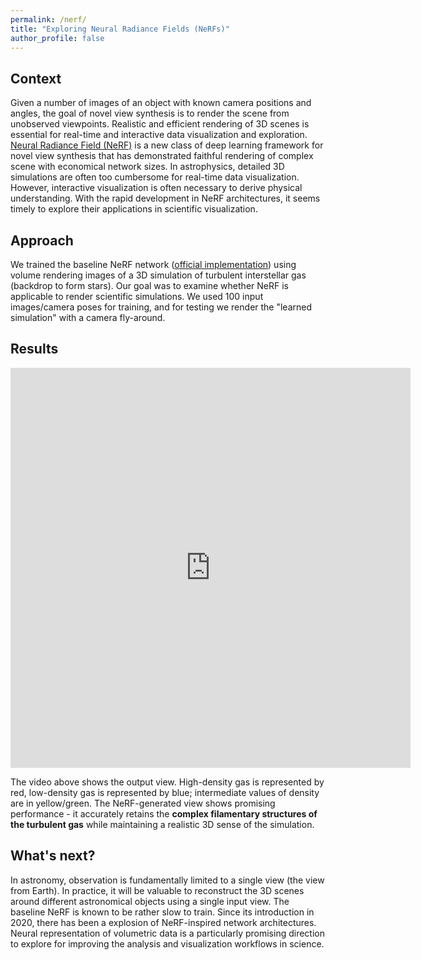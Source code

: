 ```yaml
---
permalink: /nerf/
title: "Exploring Neural Radiance Fields (NeRFs)"
author_profile: false
---
```


## Context

Given a number of images of an object with known camera positions and angles, the goal of novel view synthesis is to render the scene from unobserved viewpoints. Realistic and efficient rendering of 3D scenes is essential for real-time and interactive data visualization and exploration.
[Neural Radiance Field (NeRF)](https://arxiv.org/abs/2003.08934) is a new class of deep learning framework for novel view synthesis that has demonstrated faithful rendering of complex scene with economical network sizes. In astrophysics, detailed 3D simulations are often too cumbersome for real-time data visualization. However, interactive visualization is often necessary to derive physical understanding. With the rapid development in NeRF architectures, it seems timely to explore their applications in scientific visualization.


## Approach 

We trained the baseline NeRF network ([official implementation](https://www.matthewtancik.com/nerf)) using volume rendering images of a 3D simulation of turbulent interstellar gas (backdrop to form stars). Our goal was to examine whether NeRF is applicable to render scientific simulations. We used 100 input images/camera poses for training, and for testing we render the "learned simulation" with a camera fly-around.

## Results

<iframe src="https://player.vimeo.com/video/587604817?h=2db627bf89" width="640" height="640" frameborder="0" allow="autoplay; fullscreen; picture-in-picture" allowfullscreen></iframe>

The video above shows the output view. High-density gas is represented by red, low-density gas is represented by blue; intermediate values of density are in yellow/green. The NeRF-generated view shows promising performance - it accurately retains the **complex filamentary structures of the turbulent gas** while maintaining a realistic 3D sense of the simulation.


## What's next?

In astronomy, observation is fundamentally limited to a single view (the view from Earth). In practice, it will be valuable to reconstruct the 3D scenes around different astronomical objects using a single input view.
The baseline NeRF is known to be rather slow to train. Since its introduction in 2020, there has been a explosion of NeRF-inspired network architectures.
Neural representation of volumetric data is a particularly promising direction to explore for improving the analysis and visualization workflows in science.

